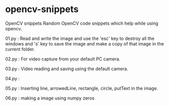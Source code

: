 # opencv-snippets
OpenCV snippets
Random OpenCV code snippets which help while using opencv.

01.py : Read and write the image and use the 'esc' key to destroy all the windows and 's' key to save the image and make a copy of that image in the current folder.

02.py : For video capture from your default PC camera.

03.py : Video reading and saving using the default camera.

04.py : 

05.py : Inserting line, arrowedLine, rectangle, circle, putText in the image.

06.py : making a image using numpy zeros
